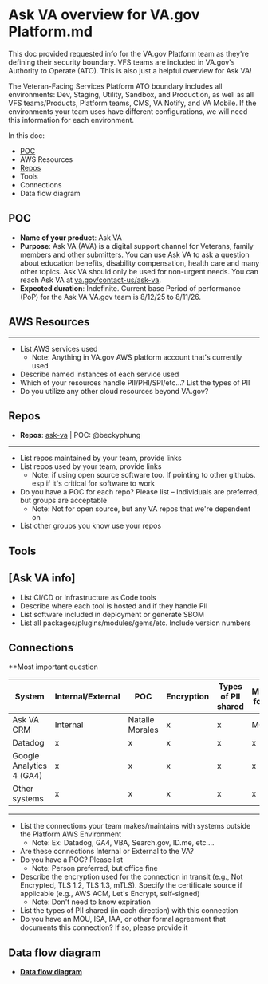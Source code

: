 # Ask VA overview for VA.gov Platform.md
This doc provided requested info for the VA.gov Platform team as they're defining their security boundary. VFS teams are included in VA.gov's Authority to Operate (ATO). This is also just a helpful overview for Ask VA!

The Veteran-Facing Services Platform ATO boundary includes all environments: Dev, Staging, Utility, Sandbox, and Production, as well as all VFS teams/Products, Platform teams, CMS, VA Notify, and VA Mobile. If the environments your team uses have different configurations, we will need this information for each environment.

In this doc:
- [POC](#POC)
- AWS Resources
- [Repos](#repos)
- Tools
- Connections
- Data flow diagram

## POC
- **Name of your product**: Ask VA 
- **Purpose**: Ask VA (AVA) is a digital support channel for Veterans, family members and other submitters. You can use Ask VA to ask a question about education benefits, disability compensation, health care and many other topics. Ask VA should only be used for non-urgent needs. You can reach Ask VA at [va.gov/contact-us/ask-va](https://www.va.gov/contact-us/ask-va/).
- **Expected duration**: Indefinite. Current base Period of performance (PoP) for the Ask VA VA.gov team is 8/12/25 to 8/11/26.
  
## AWS Resources

---
- List AWS services used
   - Note: Anything in VA.gov AWS platform account that's currently used 
- Describe named instances of each service used
- Which of your resources handle PII/PHI/SPI/etc...? List the types of PII
- Do you utilize any other cloud resources beyond VA.gov?

## Repos
- **Repos**: [ask-va](https://github.com/department-of-veterans-affairs/ask-va) | POC: @beckyphung
---
- List repos maintained by your team, provide links
- List repos used by your team, provide links
   - Note: if using open source software too. If pointing to other githubs. esp if it's critical for software to work 
- Do you have a POC for each repo? Please list – Individuals are preferred, but groups are acceptable
   - Note: Not for open source, but any VA repos that we're dependent on 
- List other groups you know use your repos
 
## Tools
[Ask VA info]
---
- List CI/CD or Infrastructure as Code tools
- Describe where each tool is hosted and if they handle PII
- List software included in deployment or generate SBOM
- List all packages/plugins/modules/gems/etc. Include version numbers
 
## Connections
**Most important question

|System|Internal/External|POC|Encryption|Types of PII shared|MOU/ISA/IAA/other formal agreement?|
|---|---|---|---|---|---|
|Ask VA CRM|Internal|Natalie Morales|x|x|MOU in-progress|
|Datadog|x|x|x|x|x|
|Google Analytics 4 (GA4)|x|x|x|x|x|
|Other systems|x|x|x|x|x|

---
- List the connections your team makes/maintains with systems outside the Platform AWS Environment
   - Note: Ex: Datadog, GA4, VBA, Search.gov, ID.me, etc....  
- Are these connections Internal or External to the VA?
- Do you have a POC? Please list
   - Note: Person preferred, but office fine 
- Describe the encryption used for the connection in transit (e.g., Not Encrypted, TLS 1.2, TLS 1.3, mTLS). Specify the certificate source if applicable (e.g., AWS ACM, Let's Encrypt, self-signed)
   - Note: Don't need to know expiration 
- List the types of PII shared (in each direction) with this connection
- Do you have an MOU, ISA, IAA, or other formal agreement that documents this connection? If so, please provide it

## Data flow diagram
- [**Data flow diagram**](https://github.com/department-of-veterans-affairs/va.gov-team-sensitive/blob/master/platform/engineering/collaboration-cycle/architecture-intent/diagrams/ask-va/data-flow-20250106.md)
